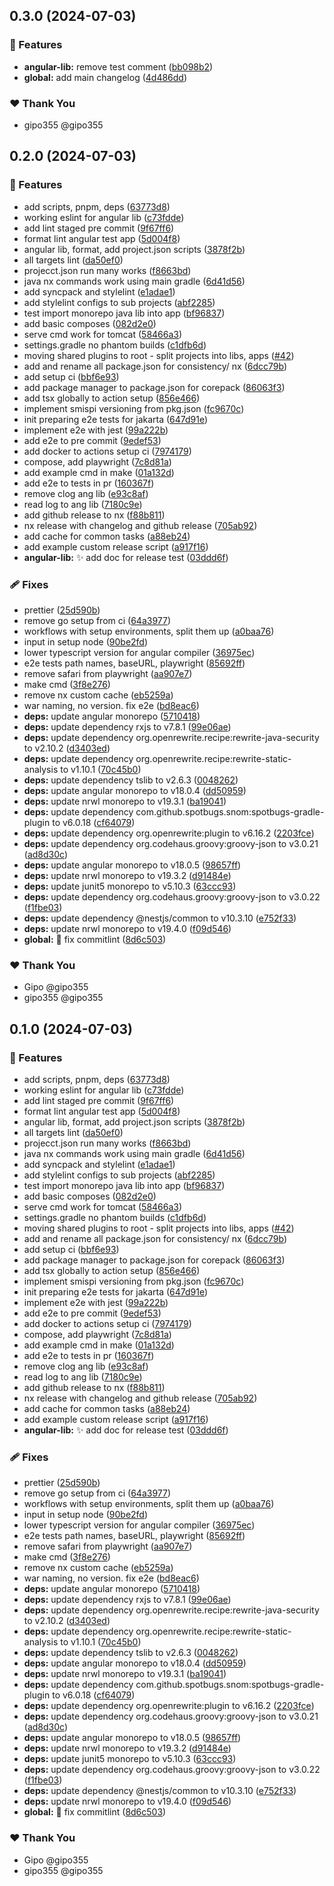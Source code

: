 ## 0.3.0 (2024-07-03)


### 🚀 Features

- **angular-lib:** remove test comment ([bb098b2](https://github.com/gipo355/angular-tomcat-gradle-monorepo/commit/bb098b2))
- **global:** add main changelog ([4d486dd](https://github.com/gipo355/angular-tomcat-gradle-monorepo/commit/4d486dd))

### ❤️  Thank You

- gipo355 @gipo355

## 0.2.0 (2024-07-03)


### 🚀 Features

- add scripts, pnpm, deps ([63773d8](https://github.com/gipo355/angular-tomcat-gradle-monorepo/commit/63773d8))
- working eslint for angular lib ([c73fdde](https://github.com/gipo355/angular-tomcat-gradle-monorepo/commit/c73fdde))
- add lint staged pre commit ([9f67ff6](https://github.com/gipo355/angular-tomcat-gradle-monorepo/commit/9f67ff6))
- format lint angular test app ([5d004f8](https://github.com/gipo355/angular-tomcat-gradle-monorepo/commit/5d004f8))
- angular lib, format, add project.json scripts ([3878f2b](https://github.com/gipo355/angular-tomcat-gradle-monorepo/commit/3878f2b))
- all targets lint ([da50ef0](https://github.com/gipo355/angular-tomcat-gradle-monorepo/commit/da50ef0))
- projecct.json run many works ([f8663bd](https://github.com/gipo355/angular-tomcat-gradle-monorepo/commit/f8663bd))
- java nx commands work using main gradle ([6d41d56](https://github.com/gipo355/angular-tomcat-gradle-monorepo/commit/6d41d56))
- add syncpack and stylelint ([e1adae1](https://github.com/gipo355/angular-tomcat-gradle-monorepo/commit/e1adae1))
- add stylelint configs to sub projects ([abf2285](https://github.com/gipo355/angular-tomcat-gradle-monorepo/commit/abf2285))
- test import monorepo java lib into app ([bf96837](https://github.com/gipo355/angular-tomcat-gradle-monorepo/commit/bf96837))
- add basic composes ([082d2e0](https://github.com/gipo355/angular-tomcat-gradle-monorepo/commit/082d2e0))
- serve cmd work for tomcat ([58466a3](https://github.com/gipo355/angular-tomcat-gradle-monorepo/commit/58466a3))
- settings.gradle no phantom builds ([c1dfb6d](https://github.com/gipo355/angular-tomcat-gradle-monorepo/commit/c1dfb6d))
- moving shared plugins to root - split projects into libs, apps ([#42](https://github.com/gipo355/angular-tomcat-gradle-monorepo/pull/42))
- add and rename all package.json for consistency/ nx ([6dcc79b](https://github.com/gipo355/angular-tomcat-gradle-monorepo/commit/6dcc79b))
- add setup ci ([bbf6e93](https://github.com/gipo355/angular-tomcat-gradle-monorepo/commit/bbf6e93))
- add package manager to package.json for corepack ([86063f3](https://github.com/gipo355/angular-tomcat-gradle-monorepo/commit/86063f3))
- add tsx globally to action setup ([856e466](https://github.com/gipo355/angular-tomcat-gradle-monorepo/commit/856e466))
- implement smispi versioning from pkg.json ([fc9670c](https://github.com/gipo355/angular-tomcat-gradle-monorepo/commit/fc9670c))
- init preparing e2e tests for jakarta ([647d91e](https://github.com/gipo355/angular-tomcat-gradle-monorepo/commit/647d91e))
- implement e2e with jest ([99a222b](https://github.com/gipo355/angular-tomcat-gradle-monorepo/commit/99a222b))
- add e2e to pre commit ([9edef53](https://github.com/gipo355/angular-tomcat-gradle-monorepo/commit/9edef53))
- add docker to actions setup ci ([7974179](https://github.com/gipo355/angular-tomcat-gradle-monorepo/commit/7974179))
- compose, add playwright ([7c8d81a](https://github.com/gipo355/angular-tomcat-gradle-monorepo/commit/7c8d81a))
- add example cmd in make ([01a132d](https://github.com/gipo355/angular-tomcat-gradle-monorepo/commit/01a132d))
- add e2e to tests in pr ([160367f](https://github.com/gipo355/angular-tomcat-gradle-monorepo/commit/160367f))
- remove clog ang lib ([e93c8af](https://github.com/gipo355/angular-tomcat-gradle-monorepo/commit/e93c8af))
- read log to ang lib ([7180c9e](https://github.com/gipo355/angular-tomcat-gradle-monorepo/commit/7180c9e))
- add github release to nx ([f88b811](https://github.com/gipo355/angular-tomcat-gradle-monorepo/commit/f88b811))
- nx release with changelog and github release ([705ab92](https://github.com/gipo355/angular-tomcat-gradle-monorepo/commit/705ab92))
- add cache for common tasks ([a88eb24](https://github.com/gipo355/angular-tomcat-gradle-monorepo/commit/a88eb24))
- add example custom release script ([a917f16](https://github.com/gipo355/angular-tomcat-gradle-monorepo/commit/a917f16))
- **angular-lib:** :sparkles: add doc for release test ([03ddd6f](https://github.com/gipo355/angular-tomcat-gradle-monorepo/commit/03ddd6f))

### 🩹 Fixes

- prettier ([25d590b](https://github.com/gipo355/angular-tomcat-gradle-monorepo/commit/25d590b))
- remove go setup from ci ([64a3977](https://github.com/gipo355/angular-tomcat-gradle-monorepo/commit/64a3977))
- workflows with setup environments, split them up ([a0baa76](https://github.com/gipo355/angular-tomcat-gradle-monorepo/commit/a0baa76))
- input in setup node ([90be2fd](https://github.com/gipo355/angular-tomcat-gradle-monorepo/commit/90be2fd))
- lower typescript version for angular compiler ([36975ec](https://github.com/gipo355/angular-tomcat-gradle-monorepo/commit/36975ec))
- e2e tests path names, baseURL, playwright ([85692ff](https://github.com/gipo355/angular-tomcat-gradle-monorepo/commit/85692ff))
- remove safari from playwright ([aa907e7](https://github.com/gipo355/angular-tomcat-gradle-monorepo/commit/aa907e7))
- make cmd ([3f8e276](https://github.com/gipo355/angular-tomcat-gradle-monorepo/commit/3f8e276))
- remove nx custom cache ([eb5259a](https://github.com/gipo355/angular-tomcat-gradle-monorepo/commit/eb5259a))
- war naming, no version. fix e2e ([bd8eac6](https://github.com/gipo355/angular-tomcat-gradle-monorepo/commit/bd8eac6))
- **deps:** update angular monorepo ([5710418](https://github.com/gipo355/angular-tomcat-gradle-monorepo/commit/5710418))
- **deps:** update dependency rxjs to v7.8.1 ([99e06ae](https://github.com/gipo355/angular-tomcat-gradle-monorepo/commit/99e06ae))
- **deps:** update dependency org.openrewrite.recipe:rewrite-java-security to v2.10.2 ([d3403ed](https://github.com/gipo355/angular-tomcat-gradle-monorepo/commit/d3403ed))
- **deps:** update dependency org.openrewrite.recipe:rewrite-static-analysis to v1.10.1 ([70c45b0](https://github.com/gipo355/angular-tomcat-gradle-monorepo/commit/70c45b0))
- **deps:** update dependency tslib to v2.6.3 ([0048262](https://github.com/gipo355/angular-tomcat-gradle-monorepo/commit/0048262))
- **deps:** update angular monorepo to v18.0.4 ([dd50959](https://github.com/gipo355/angular-tomcat-gradle-monorepo/commit/dd50959))
- **deps:** update nrwl monorepo to v19.3.1 ([ba19041](https://github.com/gipo355/angular-tomcat-gradle-monorepo/commit/ba19041))
- **deps:** update dependency com.github.spotbugs.snom:spotbugs-gradle-plugin to v6.0.18 ([cf64079](https://github.com/gipo355/angular-tomcat-gradle-monorepo/commit/cf64079))
- **deps:** update dependency org.openrewrite:plugin to v6.16.2 ([2203fce](https://github.com/gipo355/angular-tomcat-gradle-monorepo/commit/2203fce))
- **deps:** update dependency org.codehaus.groovy:groovy-json to v3.0.21 ([ad8d30c](https://github.com/gipo355/angular-tomcat-gradle-monorepo/commit/ad8d30c))
- **deps:** update angular monorepo to v18.0.5 ([98657ff](https://github.com/gipo355/angular-tomcat-gradle-monorepo/commit/98657ff))
- **deps:** update nrwl monorepo to v19.3.2 ([d91484e](https://github.com/gipo355/angular-tomcat-gradle-monorepo/commit/d91484e))
- **deps:** update junit5 monorepo to v5.10.3 ([63ccc93](https://github.com/gipo355/angular-tomcat-gradle-monorepo/commit/63ccc93))
- **deps:** update dependency org.codehaus.groovy:groovy-json to v3.0.22 ([f1fbe03](https://github.com/gipo355/angular-tomcat-gradle-monorepo/commit/f1fbe03))
- **deps:** update dependency @nestjs/common to v10.3.10 ([e752f33](https://github.com/gipo355/angular-tomcat-gradle-monorepo/commit/e752f33))
- **deps:** update nrwl monorepo to v19.4.0 ([f09d546](https://github.com/gipo355/angular-tomcat-gradle-monorepo/commit/f09d546))
- **global:** :bug: fix commitlint ([8d6c503](https://github.com/gipo355/angular-tomcat-gradle-monorepo/commit/8d6c503))

### ❤️  Thank You

- Gipo @gipo355
- gipo355 @gipo355

## 0.1.0 (2024-07-03)

### 🚀 Features

- add scripts, pnpm, deps
  ([63773d8](https://github.com/gipo355/angular-tomcat-gradle-monorepo/commit/63773d8))
- working eslint for angular lib
  ([c73fdde](https://github.com/gipo355/angular-tomcat-gradle-monorepo/commit/c73fdde))
- add lint staged pre commit
  ([9f67ff6](https://github.com/gipo355/angular-tomcat-gradle-monorepo/commit/9f67ff6))
- format lint angular test app
  ([5d004f8](https://github.com/gipo355/angular-tomcat-gradle-monorepo/commit/5d004f8))
- angular lib, format, add project.json scripts
  ([3878f2b](https://github.com/gipo355/angular-tomcat-gradle-monorepo/commit/3878f2b))
- all targets lint
  ([da50ef0](https://github.com/gipo355/angular-tomcat-gradle-monorepo/commit/da50ef0))
- projecct.json run many works
  ([f8663bd](https://github.com/gipo355/angular-tomcat-gradle-monorepo/commit/f8663bd))
- java nx commands work using main gradle
  ([6d41d56](https://github.com/gipo355/angular-tomcat-gradle-monorepo/commit/6d41d56))
- add syncpack and stylelint
  ([e1adae1](https://github.com/gipo355/angular-tomcat-gradle-monorepo/commit/e1adae1))
- add stylelint configs to sub projects
  ([abf2285](https://github.com/gipo355/angular-tomcat-gradle-monorepo/commit/abf2285))
- test import monorepo java lib into app
  ([bf96837](https://github.com/gipo355/angular-tomcat-gradle-monorepo/commit/bf96837))
- add basic composes
  ([082d2e0](https://github.com/gipo355/angular-tomcat-gradle-monorepo/commit/082d2e0))
- serve cmd work for tomcat
  ([58466a3](https://github.com/gipo355/angular-tomcat-gradle-monorepo/commit/58466a3))
- settings.gradle no phantom builds
  ([c1dfb6d](https://github.com/gipo355/angular-tomcat-gradle-monorepo/commit/c1dfb6d))
- moving shared plugins to root - split projects into libs, apps
  ([#42](https://github.com/gipo355/angular-tomcat-gradle-monorepo/pull/42))
- add and rename all package.json for consistency/ nx
  ([6dcc79b](https://github.com/gipo355/angular-tomcat-gradle-monorepo/commit/6dcc79b))
- add setup ci
  ([bbf6e93](https://github.com/gipo355/angular-tomcat-gradle-monorepo/commit/bbf6e93))
- add package manager to package.json for corepack
  ([86063f3](https://github.com/gipo355/angular-tomcat-gradle-monorepo/commit/86063f3))
- add tsx globally to action setup
  ([856e466](https://github.com/gipo355/angular-tomcat-gradle-monorepo/commit/856e466))
- implement smispi versioning from pkg.json
  ([fc9670c](https://github.com/gipo355/angular-tomcat-gradle-monorepo/commit/fc9670c))
- init preparing e2e tests for jakarta
  ([647d91e](https://github.com/gipo355/angular-tomcat-gradle-monorepo/commit/647d91e))
- implement e2e with jest
  ([99a222b](https://github.com/gipo355/angular-tomcat-gradle-monorepo/commit/99a222b))
- add e2e to pre commit
  ([9edef53](https://github.com/gipo355/angular-tomcat-gradle-monorepo/commit/9edef53))
- add docker to actions setup ci
  ([7974179](https://github.com/gipo355/angular-tomcat-gradle-monorepo/commit/7974179))
- compose, add playwright
  ([7c8d81a](https://github.com/gipo355/angular-tomcat-gradle-monorepo/commit/7c8d81a))
- add example cmd in make
  ([01a132d](https://github.com/gipo355/angular-tomcat-gradle-monorepo/commit/01a132d))
- add e2e to tests in pr
  ([160367f](https://github.com/gipo355/angular-tomcat-gradle-monorepo/commit/160367f))
- remove clog ang lib
  ([e93c8af](https://github.com/gipo355/angular-tomcat-gradle-monorepo/commit/e93c8af))
- read log to ang lib
  ([7180c9e](https://github.com/gipo355/angular-tomcat-gradle-monorepo/commit/7180c9e))
- add github release to nx
  ([f88b811](https://github.com/gipo355/angular-tomcat-gradle-monorepo/commit/f88b811))
- nx release with changelog and github release
  ([705ab92](https://github.com/gipo355/angular-tomcat-gradle-monorepo/commit/705ab92))
- add cache for common tasks
  ([a88eb24](https://github.com/gipo355/angular-tomcat-gradle-monorepo/commit/a88eb24))
- add example custom release script
  ([a917f16](https://github.com/gipo355/angular-tomcat-gradle-monorepo/commit/a917f16))
- **angular-lib:** :sparkles: add doc for release test
  ([03ddd6f](https://github.com/gipo355/angular-tomcat-gradle-monorepo/commit/03ddd6f))

### 🩹 Fixes

- prettier
  ([25d590b](https://github.com/gipo355/angular-tomcat-gradle-monorepo/commit/25d590b))
- remove go setup from ci
  ([64a3977](https://github.com/gipo355/angular-tomcat-gradle-monorepo/commit/64a3977))
- workflows with setup environments, split them up
  ([a0baa76](https://github.com/gipo355/angular-tomcat-gradle-monorepo/commit/a0baa76))
- input in setup node
  ([90be2fd](https://github.com/gipo355/angular-tomcat-gradle-monorepo/commit/90be2fd))
- lower typescript version for angular compiler
  ([36975ec](https://github.com/gipo355/angular-tomcat-gradle-monorepo/commit/36975ec))
- e2e tests path names, baseURL, playwright
  ([85692ff](https://github.com/gipo355/angular-tomcat-gradle-monorepo/commit/85692ff))
- remove safari from playwright
  ([aa907e7](https://github.com/gipo355/angular-tomcat-gradle-monorepo/commit/aa907e7))
- make cmd
  ([3f8e276](https://github.com/gipo355/angular-tomcat-gradle-monorepo/commit/3f8e276))
- remove nx custom cache
  ([eb5259a](https://github.com/gipo355/angular-tomcat-gradle-monorepo/commit/eb5259a))
- war naming, no version. fix e2e
  ([bd8eac6](https://github.com/gipo355/angular-tomcat-gradle-monorepo/commit/bd8eac6))
- **deps:** update angular monorepo
  ([5710418](https://github.com/gipo355/angular-tomcat-gradle-monorepo/commit/5710418))
- **deps:** update dependency rxjs to v7.8.1
  ([99e06ae](https://github.com/gipo355/angular-tomcat-gradle-monorepo/commit/99e06ae))
- **deps:** update dependency org.openrewrite.recipe:rewrite-java-security to
  v2.10.2
  ([d3403ed](https://github.com/gipo355/angular-tomcat-gradle-monorepo/commit/d3403ed))
- **deps:** update dependency org.openrewrite.recipe:rewrite-static-analysis to
  v1.10.1
  ([70c45b0](https://github.com/gipo355/angular-tomcat-gradle-monorepo/commit/70c45b0))
- **deps:** update dependency tslib to v2.6.3
  ([0048262](https://github.com/gipo355/angular-tomcat-gradle-monorepo/commit/0048262))
- **deps:** update angular monorepo to v18.0.4
  ([dd50959](https://github.com/gipo355/angular-tomcat-gradle-monorepo/commit/dd50959))
- **deps:** update nrwl monorepo to v19.3.1
  ([ba19041](https://github.com/gipo355/angular-tomcat-gradle-monorepo/commit/ba19041))
- **deps:** update dependency com.github.spotbugs.snom:spotbugs-gradle-plugin to
  v6.0.18
  ([cf64079](https://github.com/gipo355/angular-tomcat-gradle-monorepo/commit/cf64079))
- **deps:** update dependency org.openrewrite:plugin to v6.16.2
  ([2203fce](https://github.com/gipo355/angular-tomcat-gradle-monorepo/commit/2203fce))
- **deps:** update dependency org.codehaus.groovy:groovy-json to v3.0.21
  ([ad8d30c](https://github.com/gipo355/angular-tomcat-gradle-monorepo/commit/ad8d30c))
- **deps:** update angular monorepo to v18.0.5
  ([98657ff](https://github.com/gipo355/angular-tomcat-gradle-monorepo/commit/98657ff))
- **deps:** update nrwl monorepo to v19.3.2
  ([d91484e](https://github.com/gipo355/angular-tomcat-gradle-monorepo/commit/d91484e))
- **deps:** update junit5 monorepo to v5.10.3
  ([63ccc93](https://github.com/gipo355/angular-tomcat-gradle-monorepo/commit/63ccc93))
- **deps:** update dependency org.codehaus.groovy:groovy-json to v3.0.22
  ([f1fbe03](https://github.com/gipo355/angular-tomcat-gradle-monorepo/commit/f1fbe03))
- **deps:** update dependency @nestjs/common to v10.3.10
  ([e752f33](https://github.com/gipo355/angular-tomcat-gradle-monorepo/commit/e752f33))
- **deps:** update nrwl monorepo to v19.4.0
  ([f09d546](https://github.com/gipo355/angular-tomcat-gradle-monorepo/commit/f09d546))
- **global:** :bug: fix commitlint
  ([8d6c503](https://github.com/gipo355/angular-tomcat-gradle-monorepo/commit/8d6c503))

### ❤️ Thank You

- Gipo @gipo355
- gipo355 @gipo355
